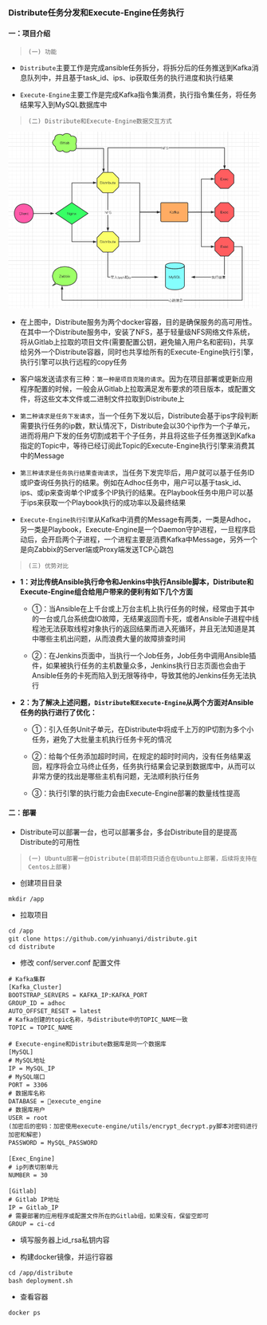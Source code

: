 ### Distribute任务分发和Execute-Engine任务执行


#### 一：项目介绍

> `(一) 功能`

- `Distribute`主要工作是完成ansible任务拆分，将拆分后的任务推送到Kafka消息队列中，并且基于task_id、ips、ip获取任务的执行进度和执行结果

- `Execute-Engine`主要工作是完成Kafka指令集消费，执行指令集任务，将任务结果写入到MySQL数据库中


> `(二) Distribute和Execute-Engine数据交互方式`

![Alt text](./distribute_exec.png)

- 在上图中，Distribute服务为两个docker容器，目的是确保服务的高可用性。在其中一个Distribute服务中，安装了NFS，基于轻量级NFS网络文件系统，将从Gitlab上拉取的项目文件(需要配置公钥，避免输入用户名和密码)，共享给另外一个Distribute容器，同时也共享给所有的Execute-Engine执行引擎，执行引擎可以执行远程的copy任务

- 客户端发送请求有三种：`第一种是项目克隆的请求`。因为在项目部署或更新应用程序配置的时候，一般会从Gitlab上拉取满足发布要求的项目版本，或配置文件，将这些文本文件或二进制文件拉取到Distribute上

- `第二种请求是任务下发请求`，当一个任务下发以后，Distribute会基于ips字段判断需要执行任务的ip数，默认情况下，Distribute会以30个ip作为一个子单元，进而将用户下发的任务切割成若干个子任务，并且将这些子任务推送到Kafka指定的Topic中，等待已经订阅此Topic的Execute-Engine执行引擎来消费其中的Message

- `第三种请求是任务执行结果查询请求`，当任务下发完毕后，用户就可以基于任务ID或IP查询任务执行的结果。例如在Adhoc任务中，用户可以基于task_id、ips、或ip来查询单个IP或多个IP执行的结果。在Playbook任务中用户可以基于ips来获取一个Playbook执行的成功率以及最终结果

- `Execute-Engine执行引擎`从Kafka中消费的Message有两类，一类是Adhoc，另一类是Playbook，Execute-Engine是一个Daemon守护进程，一旦程序启动后，会开启两个子进程，一个进程主要是消费Kafka中Message，另外一个是向Zabbix的Server端或Proxy端发送TCP心跳包

> `(三) 优势对比`

- **1：对比传统Ansible执行命令和Jenkins中执行Ansible脚本，Distribute和Execute-Engine组合给用户带来的便利有如下几个方面**

	- ①：当Ansible在上千台或上万台主机上执行任务的时候，经常由于其中的一台或几台系统盘IO故障，无结果返回而卡死，或者Ansible子进程中线程池无法获取线程对象执行的返回结果而进入死循环，并且无法知道是其中哪些主机出问题，从而浪费大量的故障排查时间

	- ②：在Jenkins页面中，当执行一个Job任务，Job任务中调用Ansible插件，如果被执行任务的主机数量众多，Jenkins执行日志页面也会由于Ansible任务的卡死而陷入到无限等待中，导致其他的Jenkins任务无法执行


- **2：为了解决上述问题，`Distribute和Execute-Engine`从两个方面对Ansible任务的执行进行了优化：**

	- ①：引入任务Unit子单元，在Distribute中将成千上万的IP切割为多个小任务，避免了大批量主机执行任务卡死的情况

	- ②：给每个任务添加超时时间，在规定的超时时间内，没有任务结果返回，程序将会立马终止任务，任务执行结果会记录到数据库中，从而可以非常方便的找出是哪些主机有问题，无法顺利执行任务

	- ③：执行引擎的执行能力会由Execute-Engine部署的数量线性提高


#### 二：部署

- Distribute可以部署一台，也可以部署多台，多台Distribute目的是提高Distribute的可用性

> `(一) Ubuntu部署一台Distribute(目前项目只适合在Ubuntu上部署，后续将支持在Centos上部署)`

- 创建项目目录

```
mkdir /app
```

- 拉取项目

```
cd /app
git clone https://github.com/yinhuanyi/distribute.git
cd distribute
```

- 修改 conf/server.conf 配置文件

```
# Kafka集群
[Kafka_Cluster]
BOOTSTRAP_SERVERS = KAFKA_IP:KAFKA_PORT
GROUP_ID = adhoc
AUTO_OFFSET_RESET = latest
# Kafka创建的topic名称，与distribute中的TOPIC_NAME一致
TOPIC = TOPIC_NAME

# Execute-engine和Distribute数据库是同一个数据库
[MySQL]
# MySQL地址
IP = MySQL_IP
# MySQL端口
PORT = 3306
# 数据库名称
DATABASE = execute_engine
# 数据库用户
USER = root
(加密后的密码：加密使用execute-engine/utils/encrypt_decrypt.py脚本对密码进行加密和解密)
PASSWORD = MySQL_PASSWORD

[Exec_Engine]
# ip列表切割单元
NUMBER = 30

[Gitlab]
# Gitlab IP地址
IP = Gitlab_IP
# 需要部署的应用程序或配置文件所在的Gitlab组，如果没有，保留空即可
GROUP = ci-cd
```

- 填写服务器上id_rsa私钥内容

- 构建docker镜像，并运行容器

```
cd /app/distribute
bash deployment.sh
```

- 查看容器

```
docker ps 
```